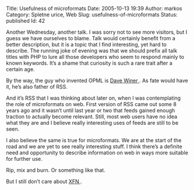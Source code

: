 Title: Usefulness of microformats
Date: 2005-10-13 19:39
Author: markos
Category: Spletne urice, Web
Slug: usefulness-of-microformats
Status: published
Id: 42

<html>
 <body>
  <div>
   <p>
    Another Wednesday, another talk. I was sorry not to see more visitors, but I guess we have ourselves to blame. Talk would certainly benefit from a better description, but it is a topic that I find interesting, yet hard to describe. The running joke of evening was that we should prefix all talk titles with PHP to lure all those developers who seem to respond mainly to known keywords. It’s a shame that curiosity is such a rare trait after a certain age.
   </p>
   <p>
    By the way, the guy who invented OPML is
    <a href="http://www.scripting.com/" title="Dave Winer's blog">
     Dave Winer
    </a>
    . As fate would have it, he’s also father of RSS.
   </p>
   <p>
    And it’s RSS that I was thinking about later on, when I was contemplating the role of microformats on web. First version of RSS came out some 8 years ago and it wasn’t until last year or two that feeds gained enough traction to actually become relevant. Still, most web users have no idea what they are and I believe really interesting uses of feeds are still to be seen.
   </p>
   <p>
    I also believe the same is true for microformats. We are at the start of the road and we are yet to see really interesting stuff. I think there’s a definite need and opportunity to describe information on web in ways more suitable for further use.
   </p>
   <p>
    Rip, mix and burn. Or something like that.
   </p>
   <p>
    But I still don’t care about
    <a href="http://www.gmpg.org/xfn/" title="XFN specification">
     XFN
    </a>
    .
   </p>
  </div>
 </body>
</html>